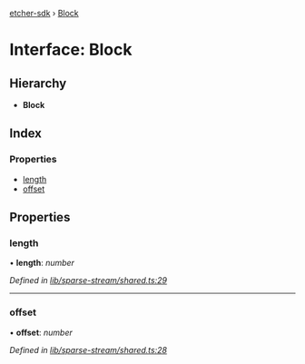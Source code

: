 [etcher-sdk](../README.md) › [Block](block.md)

# Interface: Block

## Hierarchy

* **Block**

## Index

### Properties

* [length](block.md#length)
* [offset](block.md#offset)

## Properties

###  length

• **length**: *number*

*Defined in [lib/sparse-stream/shared.ts:29](https://github.com/balena-io-modules/etcher-sdk/blob/0441bfb/lib/sparse-stream/shared.ts#L29)*

___

###  offset

• **offset**: *number*

*Defined in [lib/sparse-stream/shared.ts:28](https://github.com/balena-io-modules/etcher-sdk/blob/0441bfb/lib/sparse-stream/shared.ts#L28)*
